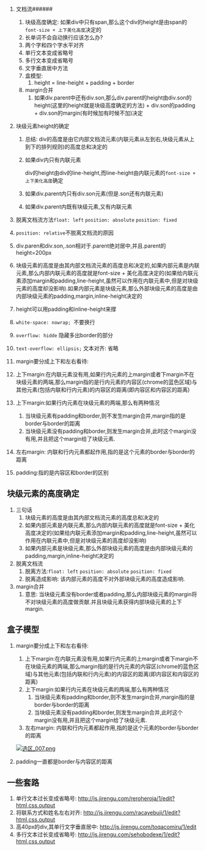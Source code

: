 1. 文档流######

   1. 块级高度确定: 如果div中只有span,那么这个div的height是由span的`font-size + 上下美化高度`决定的
   2. 长单词不会自动换行应该怎么办?
   3. 两个字和四个字水平对齐
   4. 单行文本变成省略号
   5. 多行文本变成省略号
   6. 文字垂直居中方法
   7. 盒模型: 
      1. height = line-height + padding + border
   8. margin合并
      1. 如果div.parent中还有div.son,那么div.parent的height由div.son的height(这里的height就是块级高度确定的方法) + div.son的padding + div.son的margin(有时候加有时候不加)决定

2. 块级元素height的确定

   1. 总结: div的高度是由它内部文档流元素(内联元素从左到右,块级元素从上到下的排列规则)的高度总和决定的

   2. 如果div内只有内联元素

      div的height由div的line-height,而line-height由内联元素的`font-size + 上下美化高度`确定

   3. 如果div.parent内只有div.son元素(但是.son还有内联元素)

   4. 如果div.parent内既有块级元素,又有内联元素

3. 脱离文档流方法`float: left` `position: absolute` `position: fixed`

4. `position: relative`不脱离文档流的原因

5. div.paren和div.son,.son相对于.parent绝对居中,并且.parent的height=200px

6. 块级元素的高度是由其内部文档流元素的高度总和决定的,如果内部元素是内联元素,那么内部内联元素的高度就是font-size + 美化高度决定的(如果给内联元素添加margin和padding,line-height,虽然可以作用在内联元素中,但是对块级元素的高度却没影响).如果内部元素是块级元素,那么外部块级元素的高度是由内部块级元素的padding,margin,inline-height决定的

7. height可以用padding和inline-height来撑

8. `white-space: nowrap; `不要换行

9. `overflow: hidde` 隐藏多出border的部分

10. `text-overflow: ellipsis;` 文本对齐: 省略

11. margin要分成上下和左右看待:

   1. 上下margin:在内联元素没有用,如果行内元素的上margin或者下margin不在块级元素的两端,那么margin指的是行内元素的内容区(chrome的蓝色区域)与其他元素(包括内联和行内元素)的内容区的距离(即内容区和内容区的距离)
   2. 上下margin:如果行内元素在块级元素的两端,那么有两种情况
      1. 当块级元素有padding和border,则不发生margin合并,margin指的是border与border的距离
      2. 当块级元素没有padding和border,则发生margin合并,此时这个margin没有用,并且把这个margin给了块级元素.
   3. 左右margin: 内联和行内元素都起作用,指的是这个元素的border与border的距离

12. padding:指的是内容区和border的区别

## 块级元素的高度确定

1. 三句话
   1. 块级元素的高度是由其内部文档流元素的高度总和决定的
   2. 如果内部元素是内联元素,那么内部内联元素的高度就是font-size + 美化高度决定的(如果给内联元素添加margin和padding,line-height,虽然可以作用在内联元素中,但是对块级元素的高度却没影响)
   3. 如果内部元素是块级元素,那么外部块级元素的高度是由内部块级元素的padding,margin,inline-height决定的
2. 脱离文档流
   1. 脱离方法:`float: left` `position: absolute` `position: fixed`
   2. 脱离造成影响: 该内部元素的高度不对外部块级元素的高度造成影响.
3. margin合并
   1. 意思: 当块级元素没有border或者padding,那么内部块级元素的margin将不对块级元素的高度做贡献.并且块级元素获得内部块级元素的上下margin.

## 盒子模型

1. margin要分成上下和左右看待:

   1. 上下margin:在内联元素没有用,如果行内元素的上margin或者下margin不在块级元素的两端,那么margin指的是行内元素的内容区(chrome的蓝色区域)与其他元素(包括内联和行内元素)的内容区的距离(即内容区和内容区的距离)
   2. 上下margin:如果行内元素在块级元素的两端,那么有两种情况
      1. 当块级元素有padding和border,则不发生margin合并,margin指的是border与border的距离
      2. 当块级元素没有padding和border,则发生margin合并,此时这个margin没有用,并且把这个margin给了块级元素.
   3. 左右margin: 内联和行内元素都起作用,指的是这个元素的border与border的距离

   [![选区_007.png](https://ooo.0o0.ooo/2017/11/23/5a1694a1a48ad.png)](https://ooo.0o0.ooo/2017/11/23/5a1694a1a48ad.png)

2. padding一直都是border与内容区的距离



## 一些套路

1. 单行文本过长变成省略号: http://js.jirengu.com/reroheroja/1/edit?html,css,output
2. 将联系方式和姓名左右对齐: http://js.jirengu.com/racayebuji/1/edit?html,css,output
3. 高40px的div,其单行文字垂直居中: http://js.jirengu.com/toqacomiru/1/edit
4. 多行文本过长变成省略号: http://js.jirengu.com/sehobodexe/1/edit?html,css,output







